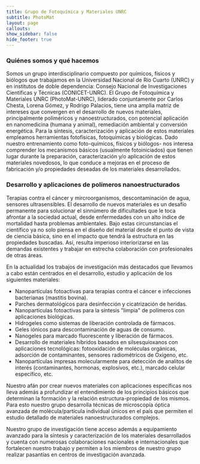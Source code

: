 ```yaml
---
title: Grupo de Fotoquímica y Materiales UNRC
subtitle: PhotoMat
layout: page
callouts:
show_sidebar: false
hide_footer: true
---
```


### Quiénes somos y qué hacemos
Somos un grupo interdisciplinario compuesto por químicos, físicos y biólogos que trabajamos en la Universidad Nacional de Río Cuarto (UNRC) y en institutos de doble dependencia: Consejo Nacional de Investigaciones Científicas y Técnicas (CONICET-UNRC). El Grupo de Fotoquímica y Materiales UNRC (PhotoMat-UNRC), liderado conjuntamente por Carlos Chesta, Lorena Gómez, y Rodrigo Palacios, tiene una amplia matriz de intereses que convergen en el desarrollo de nuevos materiales, principalmente poliméricos y nanoestructurados, con potencial aplicación en nanomedicina (humana y animal), remediación ambiental y conversión energética. Para la síntesis, caracterización y aplicación de estos materiales empleamos herramientas fotofísicas, fotoquímicas y biológicas. Dado nuestro entrenamiento como foto-químicos, físicos y biólogos- nos interesa comprender los mecanismos básicos (usualmente fotoiniciados) que tienen lugar durante la preparación, caracterización y/o aplicación de estos materiales novedosos, lo que conduce a mejoras en el proceso de fabricación y/o propiedades deseadas de los materiales desarrollados.

### Desarrollo y aplicaciones de polímeros nanoestructurados
Terapias contra el cáncer y mircroorganismos, descontaminación de agua, sensores ultrasensibles.
El desarrollo de nuevos materiales es un desafío permanente para solucionar el sinnúmero de dificultades que le toca afrontar a la sociedad actual, desde enfermedades con un alto índice de mortalidad hasta problemas ambientales. Bajo estas circunstancias el científico ya no solo piensa en el diseño del material desde el punto de vista de ciencia básica, sino en el impacto que tendrá la estructura en las propiedades buscadas. Así, resulta imperioso interiorizarse en las demandas existentes y trabajar en estrecha colaboración con profesionales de otras áreas.

En la actualidad los trabajos de investigación más destacados que llevamos a cabo están centrados en el desarrollo, estudio y aplicación de los siguientes materiales:
- Nanopartículas fotoactivas para terapias contra el cáncer e infecciones bacterianas (mastitis bovina).
- Parches dermatológicos para desinfección y cicatrización de heridas.
- Nanopartículas fotoactivas para la síntesis "limpia" de polímeros con aplicaciones biológicas.
- Hidrogeles como sistemas de liberación controlada de fármacos.
- Geles iónicos para descontaminación de aguas de consumo.
- Nanogeles para marcado fluorescente y liberación de fármacos.
- Desarrollo de materiales híbridos basados en silsesquioxanos con aplicaciones tecnológicas: fotooxidación de moléculas orgánicas, adsorción de contaminantes, sensores radiométricos de Oxígeno, etc.
- Nanopartículas impresas molecularmente para detección de analitos de interés (contaminantes, hormonas, explosivos, etc.), marcado celular específico, etc.

Nuestro afán por crear nuevos materiales con aplicaciones específicas nos lleva además a profundizar el entendimiento de los principios básicos que determinan la formación y la relación estructura-propiedad de los mismos. Para esto nuestro grupo desarrolla técnicas de microscopía óptica avanzada de molécula/partícula individual únicos en el país que permiten el estudio detallado de materiales nanoestructurados complejos.

Nuestro grupo de investigación tiene acceso además a equipamiento avanzado para la síntesis y caracterización de los materiales desarrollados y cuenta con numerosas colaboraciones nacionales e internacionales que fortalecen nuestro trabajo y permiten a los miembros de nuestro grupo realizar pasantías en centros de investigación avanzada.
